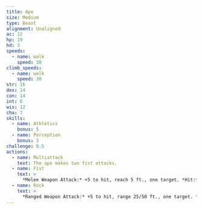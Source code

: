 ```yaml
---
title: Ape
size: Medium
type: Beast
alignment: Unaligned
ac: 12
hp: 19
hd: 3
speeds:
  - name: walk
    speed: 30
climb_speeds:
  - name: walk
    speed: 30
str: 16
dex: 14
con: 14
int: 6
wis: 12
cha: 7
skills:
  - name: Athletics
    bonus: 5
  - name: Perception
    bonus: 3
challenge: 0.5
actions:
  - name: Multiattack
    text: The ape makes two fist attacks.
  - name: Fist
    text: >
      *Melee Weapon Attack:* +5 to hit, reach 5 ft., one target. *Hit:* 6 (1d6 + 3) bludgeoning damage.
  - name: Rock
    text: >
      *Ranged Weapon Attack:* +5 to hit, range 25/50 ft., one target. *Hit:* 6 (1d6 + 3) bludgeoning damage.
---
```

